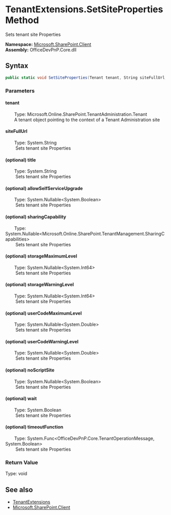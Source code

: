 # TenantExtensions.SetSiteProperties Method  
 Sets tenant site Properties   

**Namespace:** [Microsoft.SharePoint.Client](Microsoft.SharePoint.Client.md)  
**Assembly:** OfficeDevPnP.Core.dll  
## Syntax
```C#
public static void SetSiteProperties(Tenant tenant, String siteFullUrl, String title, Nullable<Boolean> allowSelfServiceUpgrade, Nullable<SharingCapabilities> sharingCapability, Nullable<Int64> storageMaximumLevel, Nullable<Int64> storageWarningLevel, Nullable<Double> userCodeMaximumLevel, Nullable<Double> userCodeWarningLevel, Nullable<Boolean> noScriptSite, Boolean wait, Func<TenantOperationMessage, Boolean> timeoutFunction)
```
### Parameters
#### tenant  
&emsp;&emsp;Type: Microsoft.Online.SharePoint.TenantAdministration.Tenant  
&emsp;&emsp;A tenant object pointing to the context of a Tenant Administration site  

  

#### siteFullUrl  
&emsp;&emsp;Type: System.String  
&emsp;&emsp; Sets tenant site Properties   

  

#### (optional) title  
&emsp;&emsp;Type: System.String  
&emsp;&emsp; Sets tenant site Properties   

  

#### (optional) allowSelfServiceUpgrade  
&emsp;&emsp;Type: System.Nullable&lt;System.Boolean&gt;  
&emsp;&emsp; Sets tenant site Properties   

  

#### (optional) sharingCapability  
&emsp;&emsp;Type: System.Nullable&lt;Microsoft.Online.SharePoint.TenantManagement.SharingCapabilities&gt;  
&emsp;&emsp; Sets tenant site Properties   

  

#### (optional) storageMaximumLevel  
&emsp;&emsp;Type: System.Nullable&lt;System.Int64&gt;  
&emsp;&emsp; Sets tenant site Properties   

  

#### (optional) storageWarningLevel  
&emsp;&emsp;Type: System.Nullable&lt;System.Int64&gt;  
&emsp;&emsp; Sets tenant site Properties   

  

#### (optional) userCodeMaximumLevel  
&emsp;&emsp;Type: System.Nullable&lt;System.Double&gt;  
&emsp;&emsp; Sets tenant site Properties   

  

#### (optional) userCodeWarningLevel  
&emsp;&emsp;Type: System.Nullable&lt;System.Double&gt;  
&emsp;&emsp; Sets tenant site Properties   

  

#### (optional) noScriptSite  
&emsp;&emsp;Type: System.Nullable&lt;System.Boolean&gt;  
&emsp;&emsp; Sets tenant site Properties   

  

#### (optional) wait  
&emsp;&emsp;Type: System.Boolean  
&emsp;&emsp; Sets tenant site Properties   

  

#### (optional) timeoutFunction  
&emsp;&emsp;Type: System.Func&lt;OfficeDevPnP.Core.TenantOperationMessage, System.Boolean&gt;  
&emsp;&emsp; Sets tenant site Properties   

  

### Return Value
Type: void  

## See also
- [TenantExtensions](Microsoft.SharePoint.Client.TenantExtensions.md) 
- [Microsoft.SharePoint.Client](Microsoft.SharePoint.Client.md) 
